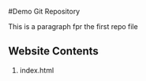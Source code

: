 #Demo Git Repository

This is a paragraph fpr the first repo file

## Website Contents

1. index.html